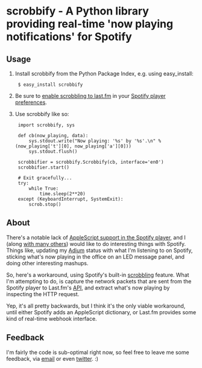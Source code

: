 scrobbify - A Python library providing real-time 'now playing notifications' for Spotify
=========================================================================================

Usage
-----
1. Install scrobbify from the Python Package Index, e.g. using easy_install:

        $ easy_install scrobbify

2. Be sure to [enable scrobbling to last.fm](http://www.spotify.com/uk/blog/archives/2008/12/18/spotify-scrobbles/) in your [Spotify player preferences](spotify:config).

3. Use scrobbify like so:

        import scrobbify, sys
        
        def cb(now_playing, data):
            sys.stdout.write("Now playing: '%s' by '%s'.\n" % (now_playing['t'][0], now_playing['a'][0]))
            sys.stdout.flush()
            
        scrobbifier = scrobbify.Scrobbify(cb, interface='en0')
        scrobbifier.start()
        
        # Exit gracefully...
        try:
            while True:
                time.sleep(2**20)
        except (KeyboardInterrupt, SystemExit):
            scrob.stop()
            
        
About
-----
There's a notable lack of [AppleScript support in the Spotify player](http://getsatisfaction.com/spotify/topics/spotify_applescript_dictionary), and I (along [with many others](http://getsatisfaction.com/spotify/topics/spotify_applescript_dictionary)) would like to do interesting things with Spotify. Things like, updating my [Adium](http://adium.im/) status with what I'm listening to on Spotify, sticking what's now playing in the office on an LED message panel, and doing other interesting mashups.

So, here's a workaround, using Spotify's built-in [scrobbling](http://www.last.fm/help/faq?category=Scrobbling) feature. What I'm attempting to do, is capture the network packets that are sent from the Spotify player to Last.fm's [API](http://www.last.fm/api/intro), and extract what's now playing by inspecting the HTTP request.

Yep, it's all pretty backwards, but I think it's the only viable workaround, until either Spotify adds an AppleScript dictionary, or Last.fm provides some kind of real-time webhook interface.

Feedback
--------
I'm fairly the code is sub-optimal right now, so feel free to leave me some feedback, via [email](http://scr.im/stevie) or even [twitter](http://twitter.com/steveWINton). :)

